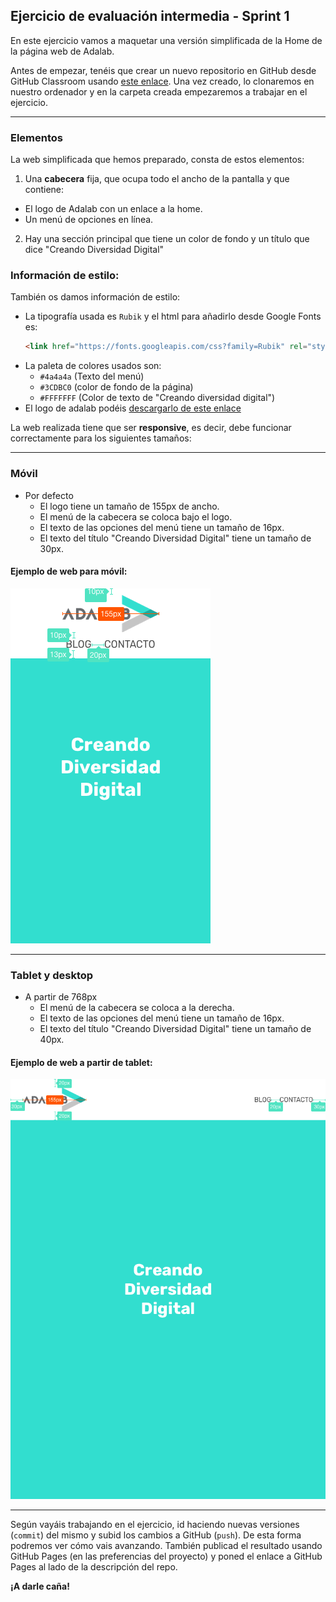 ## Ejercicio de evaluación intermedia - Sprint 1

En este ejercicio vamos a maquetar una versión simplificada de la Home de la página web de Adalab.

Antes de empezar, tenéis que crear un nuevo repositorio en GitHub desde GitHub Classroom usando [este enlace](https://classroom.github.com/a/UOiK3sGe). Una vez creado, lo clonaremos en nuestro ordenador y en la carpeta creada empezaremos a trabajar en el ejercicio.

* * *

### Elementos
La web simplificada que hemos preparado, consta de estos elementos:
1. Una **cabecera** fija, que ocupa todo el ancho de la pantalla y que contiene:
  - El logo de Adalab con un enlace a la home.
  - Un menú de opciones en línea.
2. Hay una sección principal que tiene un color de fondo y un título que dice "Creando Diversidad Digital"

### Información de estilo:

También os damos información de estilo:
- La tipografía usada es `Rubik` y el html para añadirlo desde Google Fonts es:
  ```html
  <link href="https://fonts.googleapis.com/css?family=Rubik" rel="stylesheet">
  ```
- La paleta de colores usados son:
  - `#4a4a4a` (Texto del menú)
  - `#3CDBC0` (color de fondo de la página)
  - `#FFFFFFF` (Color de texto de "Creando diversidad digital")
- El logo de adalab podéis [descargarlo de este enlace](https://github.com/Adalab/materiales-front-end-D/blob/update-evaluaciones-1/assets/images/logo_adalab_155x61.png)

La web realizada tiene que ser **responsive**, es decir, debe funcionar correctamente para los siguientes tamaños:

* * *

### Móvil

- Por defecto
    - El logo tiene un tamaño de 155px de ancho.
    - El menú de la cabecera se coloca bajo el logo.
    - El texto de las opciones del menú tiene un tamaño de 16px.
    - El texto del título "Creando Diversidad Digital" tiene un tamaño de 30px.

#### Ejemplo de web para móvil:
![Web mobile](assets/images/1-intermedia/eval1-intermedia-320.png "Captura de la web para móvil")

* * *

### Tablet y desktop

- A partir de 768px
    - El menú de la cabecera se coloca a la derecha.
    - El texto de las opciones del menú tiene un tamaño de 16px.
    - El texto del título "Creando Diversidad Digital" tiene un tamaño de 40px.

#### Ejemplo de web a partir de tablet:
![Web a partir de tablet](assets/images/1-intermedia/eval1-intermedia-768.png "Captura de la web para tablet")

* * *

Según vayáis trabajando en el ejercicio, id haciendo nuevas versiones (`commit`) del mismo y subid los cambios a GitHub (`push`). De esta forma podremos ver cómo vais avanzando. También publicad el resultado usando GitHub Pages (en las preferencias del proyecto) y poned el enlace a GitHub Pages al lado de la descripción del repo.

**¡A darle caña!**
